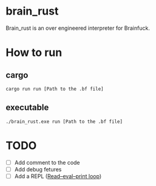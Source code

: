 # brain_rust
Brain_rust is an over engineered interpreter for Brainfuck. 

# How to run
## cargo
```cargo run run [Path to the .bf file]```
## executable
```./brain_rust.exe run [Path to the .bf file]```


# TODO
- [ ] Add comment to the code
- [ ] Add debug fetures
- [ ] Add a REPL ([Read–eval–print loop](https://en.wikipedia.org/wiki/Read%E2%80%93eval%E2%80%93print_loop))
